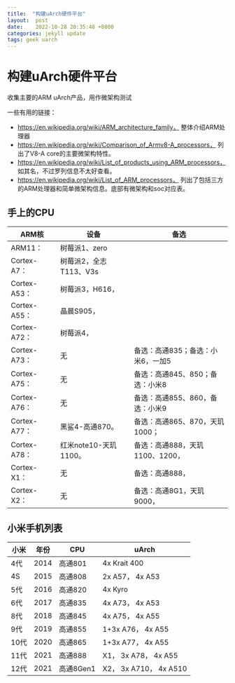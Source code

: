 ```yaml
---
title:  "构建uArch硬件平台"
layout:  post
date:    2022-10-28 20:35:48 +0800
categories: jekyll update
tags: geek uarch
---
```



# 构建uArch硬件平台

收集主要的ARM uArch产品，用作微架构测试

一些有用的链接：
 - https://en.wikipedia.org/wiki/ARM_architecture_family， 整体介绍ARM处理器
 - https://en.wikipedia.org/wiki/Comparison_of_Armv8-A_processors， 列出了V8-A core的主要微架构特性。
 - https://en.wikipedia.org/wiki/List_of_products_using_ARM_processors， 如其名，不过罗列信息不太好查看。
 - https://en.wikipedia.org/wiki/List_of_ARM_processors， 列出了包括三方的ARM处理器和简单微架构信息。底部有微架构和soc对应表。


## 手上的CPU

| ARM核      | 设备  |  备选 |
| ---        | ---   | --- |
| ARM11：     | 树莓派1、zero  |
| Cortex-A7： | 树莓派2，全志T113、V3s |
| Cortex-A53：| 树莓派3，H616， |
| Cortex-A55：| 晶晨S905，  |
| Cortex-A72：| 树莓派4，   |
| Cortex-A73：| 无   | 备选：高通835；备选：小米6，一加5 |
| Cortex-A75：| 无   | 备选：高通845、850；备选：小米8 |
| Cortex-A76：| 无   | 备选：高通855、860，备选：小米9 |
| Cortex-A77：| 黑鲨4-高通870。 | 备选：高通865、870，天玑1000； |
| Cortex-A78：| 红米note10-天玑1100。 | 备选：高通888，天玑1100、1200， |
| Cortex-X1： | 无   | 备选：高通888， |
| Cortex-X2： | 无   | 备选：高通8G1，天玑9000， |


## 小米手机列表

| 小米  | 年份   | CPU      | uArch |
| ---   | ---   | ---       | --- |
| 4代	| 2014	| 高通801	| 4x Krait 400
| 4S	| 2015	| 高通808	| 2x A57， 4x A53
| 5代	| 2016	| 高通820	| 4x Kyro
| 6代	| 2017	| 高通835	| 4x A73， 4x A53
| 8代	| 2018	| 高通845	| 4x A75， 4x A55
| 9代	| 2019	| 高通855	| 1+3x A76， 4x A55
| 10代	| 2020	| 高通865	| 1+3x A77， 4x A55
| 11代	| 2021	| 高通888	| X1， 3x A78， 4x A55
| 12代	| 2021	| 高通8Gen1	| X2， 3x A710， 4x A510

